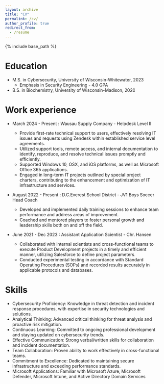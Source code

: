 ```yaml
---
layout: archive
title: "CV"
permalink: /cv/
author_profile: true
redirect_from:
  - /resume
---
```


{% include base_path %}

Education
======
* M.S. in Cybersecurity, University of Wisconsin-Whitewater, 2023
  * Emphasis in Security Engineering - 4.0 GPA
* B.S. in Biochemistry, University of Wisconsin-Madison, 2020

Work experience
======
* March 2024 - Present : Wausau Supply Company - Helpdesk Level II
  *	Provide first-rate technical support to users, effectively resolving IT issues and requests using Zendesk within established service level agreements.
  * Utilized support tools, remote access, and internal documentation to identify, reproduce, and resolve technical issues promptly and efficiently.
  * Supported Windows 10, OSX, and iOS platforms, as well as Microsoft Office 365 applications.
  * Engaged in long-term IT projects outlined by special project charters, contributing to the enhancement and optimization of IT infrastructure and services.


* August 2022 - Present : D.C.Everest School District - JV1 Boys Soccer Head Coach
  * Developed and implemented daily training sessions to enhance team performance and address areas of improvement.
  * Coached and mentored players to foster personal growth and leadership skills both on and off the field.


* June 2021 - Dec 2023 : Assistant Application Scientist - Chr. Hansen
  * Collaborated with internal scientists and cross-functional teams to execute Product Development projects in a timely and efficient manner, utilizing Salesforce to define project parameters.
  * Conducted experimental testing in accordance with Standard Operating Procedures (SOPs) and recorded results accurately in applicable protocols and databases.

  
Skills
======
* Cybersecurity Proficiency: Knowledge in threat detection and incident response procedures, with expertise in security technologies and solutions.
*	Analytical Thinking: Advanced critical thinking for threat analysis and proactive risk mitigation.
*	Continuous Learning: Committed to ongoing professional development and staying updated on cybersecurity trends.
*	Effective Communication: Strong verbal/written skills for collaboration and incident documentation.
*	Team Collaboration: Proven ability to work effectively in cross-functional teams.
*	Commitment to Excellence: Dedicated to maintaining secure infrastructure and exceeding performance standards.
*	Microsoft Applications: Familiar with Microsoft Azure, Microsoft Defender, Microsoft Intune, and Active Directory Domain Services


